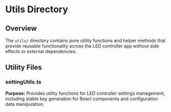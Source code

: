 # Utils Directory

## Overview
The `utils/` directory contains pure utility functions and helper methods that provide reusable functionality across the LED controller app without side effects or external dependencies.

## Utility Files

### settingUtils.ts
**Purpose:** Provides utility functions for LED controller settings management, including stable key generation for React components and configuration data manipulation.

